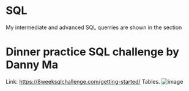 # SQL
My intermediate and advanced SQL querries are shown in the section
# Dinner practice SQL challenge by Danny Ma
Link: https://8weeksqlchallenge.com/getting-started/
Tables.
![image](https://user-images.githubusercontent.com/107795987/229900115-017d6aae-9caf-46e8-96d2-d9953b4c9903.png)

